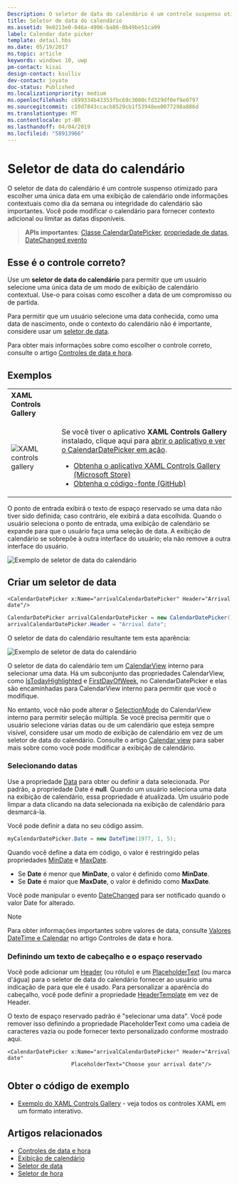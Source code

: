 ```yaml
---
Description: O seletor de data do calendário é um controle suspenso otimizado para escolher uma única data em uma exibição de calendário onde informações contextuais como dia da semana ou integridade do calendário são importantes.
title: Seletor de data do calendário
ms.assetid: 9e0213e0-046a-4906-ba86-0b49be51ca99
label: Calendar date picker
template: detail.hbs
ms.date: 05/19/2017
ms.topic: article
keywords: windows 10, uwp
pm-contact: kisai
design-contact: ksulliv
dev-contact: joyate
doc-status: Published
ms.localizationpriority: medium
ms.openlocfilehash: c899334b43353fbc69c3080cfd329df0ef9e0797
ms.sourcegitcommit: c10d7843ccacb8529cb1f53948ee0077298a886d
ms.translationtype: MT
ms.contentlocale: pt-BR
ms.lasthandoff: 04/04/2019
ms.locfileid: "58913966"
---
```

# <a name="calendar-date-picker"></a>Seletor de data do calendário

 

O seletor de data do calendário é um controle suspenso otimizado para escolher uma única data em uma exibição de calendário onde informações contextuais como dia da semana ou integridade do calendário são importantes. Você pode modificar o calendário para fornecer contexto adicional ou limitar as datas disponíveis.

> **APIs importantes**: [Classe CalendarDatePicker](https://msdn.microsoft.com/library/windows/apps/xaml/windows.ui.xaml.controls.calendardatepicker.aspx), [propriedade de datas](https://msdn.microsoft.com/library/windows/apps/xaml/windows.ui.xaml.controls.calendardatepicker.date.aspx), [DateChanged evento](https://msdn.microsoft.com/library/windows/apps/xaml/windows.ui.xaml.controls.calendardatepicker.datechanged.aspx)


## <a name="is-this-the-right-control"></a>Esse é o controle correto?
Use um **seletor de data do calendário** para permitir que um usuário selecione uma única data de um modo de exibição de calendário contextual. Use-o para coisas como escolher a data de um compromisso ou de partida.

Para permitir que um usuário selecione uma data conhecida, como uma data de nascimento, onde o contexto do calendário não é importante, considere usar um [seletor de data](date-picker.md).

Para obter mais informações sobre como escolher o controle correto, consulte o artigo [Controles de data e hora](date-and-time.md).

## <a name="examples"></a>Exemplos

<table>
<th align="left">XAML Controls Gallery<th>
<tr>
<td><img src="images/xaml-controls-gallery-sm.png" alt="XAML controls gallery"></img></td>
<td>
    <p>Se você tiver o aplicativo <strong style="font-weight: semi-bold">XAML Controls Gallery</strong> instalado, clique aqui para <a href="xamlcontrolsgallery:/item/CalendarDatePicker">abrir o aplicativo e ver o CalendarDatePicker em ação</a>.</p>
    <ul>
    <li><a href="https://www.microsoft.com/store/productId/9MSVH128X2ZT">Obtenha o aplicativo XAML Controls Gallery (Microsoft Store)</a></li>
    <li><a href="https://github.com/Microsoft/Xaml-Controls-Gallery">Obtenha o código-fonte (GitHub)</a></li>
    </ul>
</td>
</tr>
</table>

O ponto de entrada exibirá o texto de espaço reservado se uma data não tiver sido definida; caso contrário, ele exibirá a data escolhida. Quando o usuário seleciona o ponto de entrada, uma exibição de calendário se expande para que o usuário faça uma seleção de data. A exibição de calendário se sobrepõe à outra interface do usuário; ela não remove a outra interface do usuário.

![Exemplo de seletor de data do calendário](images/calendar-date-picker-2-views.png)

## <a name="create-a-date-picker"></a>Criar um seletor de data

```xaml
<CalendarDatePicker x:Name="arrivalCalendarDatePicker" Header="Arrival date"/>
```

```csharp
CalendarDatePicker arrivalCalendarDatePicker = new CalendarDatePicker();
arrivalCalendarDatePicker.Header = "Arrival date";
```

O seletor de data do calendário resultante tem esta aparência:

![Exemplo de seletor de data do calendário](images/calendar-date-picker-closed.png)

O seletor de data do calendário tem um [CalendarView](https://msdn.microsoft.com/library/windows/apps/xaml/windows.ui.xaml.controls.calendarview.aspx) interno para selecionar uma data. Há um subconjunto das propriedades CalendarView, como [IsTodayHighlighted](https://msdn.microsoft.com/library/windows/apps/xaml/windows.ui.xaml.controls.calendardatepicker.istodayhighlighted.aspx) e [FirstDayOfWeek](https://msdn.microsoft.com/library/windows/apps/xaml/windows.ui.xaml.controls.calendardatepicker.firstdayofweek.aspx), no CalendarDatePicker e elas são encaminhadas para CalendarView interno para permitir que você o modifique. 

No entanto, você não pode alterar o [SelectionMode](https://msdn.microsoft.com/library/windows/apps/xaml/windows.ui.xaml.controls.calendarview.selectionmode.aspx) do CalendarView interno para permitir seleção múltipla. Se você precisa permitir que o usuário selecione várias datas ou de um calendário que esteja sempre visível, considere usar um modo de exibição de calendário em vez de um seletor de data do calendário. Consulte o artigo [Calendar view](calendar-view.md) para saber mais sobre como você pode modificar a exibição de calendário.

### <a name="selecting-dates"></a>Selecionando datas

Use a propriedade [Data](https://msdn.microsoft.com/library/windows/apps/xaml/windows.ui.xaml.controls.calendardatepicker.date.aspx) para obter ou definir a data selecionada. Por padrão, a propriedade Date é **null**. Quando um usuário seleciona uma data na exibição de calendário, essa propriedade é atualizada. Um usuário pode limpar a data clicando na data selecionada na exibição de calendário para desmarcá-la. 

Você pode definir a data no seu código assim.

```csharp
myCalendarDatePicker.Date = new DateTime(1977, 1, 5);
```

Quando você define a data em código, o valor é restringido pelas propriedades [MinDate](https://msdn.microsoft.com/library/windows/apps/xaml/windows.ui.xaml.controls.calendardatepicker.mindate.aspx) e [MaxDate](https://msdn.microsoft.com/library/windows/apps/xaml/windows.ui.xaml.controls.calendardatepicker.maxdate.aspx).
- Se **Date** é menor que **MinDate**, o valor é definido como **MinDate**.
- Se **Date** é maior que **MaxDate**, o valor é definido como **MaxDate**.

Você pode manipular o evento [DateChanged](https://msdn.microsoft.com/library/windows/apps/xaml/windows.ui.xaml.controls.calendardatepicker.datechanged.aspx) para ser notificado quando o valor Date for alterado.

> [!NOTE]
> Para obter informações importantes sobre valores de data, consulte [Valores DateTime e Calendar](date-and-time.md#datetime-and-calendar-values) no artigo Controles de data e hora.

### <a name="setting-a-header-and-placeholder-text"></a>Definindo um texto de cabeçalho e o espaço reservado

Você pode adicionar um [Header](https://msdn.microsoft.com/library/windows/apps/xaml/windows.ui.xaml.controls.calendardatepicker.header.aspx) (ou rótulo) e um [PlaceholderText](https://msdn.microsoft.com/library/windows/apps/xaml/windows.ui.xaml.controls.calendardatepicker.placeholdertext.aspx) (ou marca d'água) para o seletor de data do calendário fornecer ao usuário uma indicação de para que ele é usado. Para personalizar a aparência do cabeçalho, você pode definir a propriedade [HeaderTemplate](https://msdn.microsoft.com/library/windows/apps/xaml/windows.ui.xaml.controls.calendardatepicker.headertemplate.aspx) em vez de Header.

O texto de espaço reservado padrão é "selecionar uma data". Você pode remover isso definindo a propriedade PlaceholderText como uma cadeia de caracteres vazia ou pode fornecer texto personalizado conforme mostrado aqui.

```xaml
<CalendarDatePicker x:Name="arrivalCalendarDatePicker" Header="Arrival date" 
                    PlaceholderText="Choose your arrival date"/>
```

## <a name="get-the-sample-code"></a>Obter o código de exemplo

- [Exemplo do XAML Controls Gallery](https://github.com/Microsoft/Xaml-Controls-Gallery) - veja todos os controles XAML em um formato interativo.

## <a name="related-articles"></a>Artigos relacionados

- [Controles de data e hora](date-and-time.md)
- [Exibição de calendário](calendar-view.md)
- [Seletor de data](date-picker.md)
- [Seletor de hora](time-picker.md)
